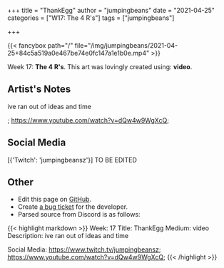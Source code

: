+++
title =       "ThankEgg"
author =      "jumpingbeans"
date =        "2021-04-25"
categories =  ["W17: The 4 R's"]
tags =        ["jumpingbeans"]

+++


{{< fancybox path="/" file="/img/jumpingbeans/2021-04-25+84c5a519a0e467be74e0fc147a1e1b0e.mp4" >}}


Week 17: **The 4 R's**. This art was lovingly created using: **video**.

## Artist's Notes

ive ran out of ideas and time

; https://www.youtube.com/watch?v=dQw4w9WgXcQ;

## Social Media

[{'Twitch': 'jumpingbeansz'}] TO BE EDITED

## Other

- Edit this page on [GitHub](https://github.com/teaminkling/web-refresh/edit/main/blog/content/blog/jumpingbeans-week-17-5412.md).
- Create [a bug ticket](https://github.com/teaminkling/web-refresh/issues/new?assignees=&labels=bug&template=problem-report.md&title=) for the developer.
- Parsed source from Discord is as follows:

{{< highlight markdown >}}
Week: 17
Title: ThankEgg
Medium: video
Description: ive ran out of ideas and time

Social Media: https://www.twitch.tv/jumpingbeansz; https://www.youtube.com/watch?v=dQw4w9WgXcQ;
{{< /highlight >}}